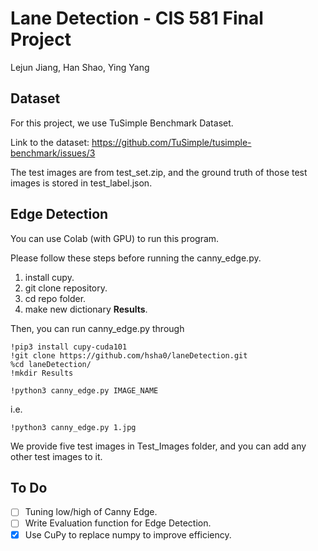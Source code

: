 # Lane Detection - CIS 581 Final Project
Lejun Jiang, Han Shao, Ying Yang

## Dataset
For this project, we use TuSimple Benchmark Dataset. 

Link to the dataset: https://github.com/TuSimple/tusimple-benchmark/issues/3

The test images are from test_set.zip, and the ground truth of those test images is stored in
test_label.json.

## Edge Detection
You can use Colab (with GPU) to run this program.

Please follow these steps before running the canny_edge.py.
1. install cupy.
2. git clone repository.
3. cd repo folder.
4. make new dictionary **Results**.

Then, you can run canny_edge.py through
```commandline
!pip3 install cupy-cuda101 
!git clone https://github.com/hsha0/laneDetection.git
%cd laneDetection/
!mkdir Results
```
```
!python3 canny_edge.py IMAGE_NAME
```
i.e.
```commandline
!python3 canny_edge.py 1.jpg
```

We provide five test images in Test_Images folder, and you can add any other 
test images to it.

## To Do

- [ ] Tuning low/high of Canny Edge.
- [ ] Write Evaluation function for Edge Detection.
- [x] Use CuPy to replace numpy to improve efficiency.
